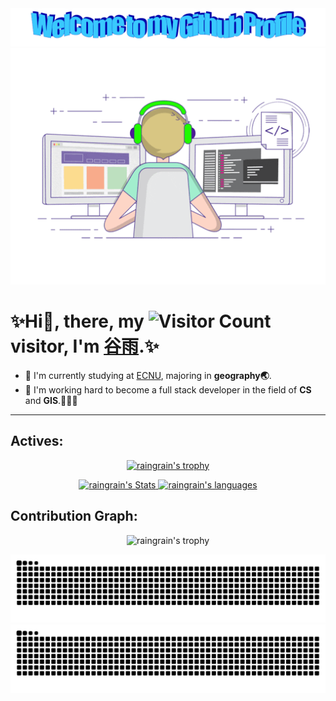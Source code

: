 <div align="center">
  <img src="images/welcome.png" style="max-width: 100%;" alt="Welcome to my Github Profile" />
  <img src="images/boy.gif" style="max-width: 100%;" alt="boy"/>
</div>
 
# ✨Hi👋, there, my ![Visitor Count](https://profile-counter.glitch.me/raingrain/count.svg) visitor, I'm [谷雨](https://github.com/raingrain/).✨

- 🔭 I'm currently studying at <a href="https://www.ecnu.edu.cn/">ECNU</a>, majoring in <b>geography🌏</b>.<br>
- 🌱 I'm working hard to become a full stack developer in the field of <b>CS</b> and <b>GIS</b>.💪💪💪<br>

---

## Actives:

<p align="center">
  <a href="https://github.com/raingrain">
    <img src="https://github-profile-trophy.vercel.app/?username=raingrain&no-bg=true&row=1&margin-w=22.5" alt="raingrain's trophy" >
  </a>
</p>
<p align="center">
  <a href="https://github.com/raingrain">
    <img src="https://github-readme-stats.vercel.app/api?username=raingrain&show_icons=true&count_private=true&include_all_commits=true&theme=radical&bg_color=45,4E5E7E,F2F2F1&title_color=FFFEEE&line_height=20" alt="raingrain's Stats" >
  </a>
  <a href="#">
    <img src="https://github-readme-stats.vercel.app/api/top-langs/?username=raingrain&layout=compact" alt="raingrain's languages" >
  </a>
</p> 

## Contribution Graph:

<p align="center">
  <img src="https://github-readme-activity-graph.vercel.app/graph?username=raingrain&theme=react-dark" alt="raingrain's trophy" >
</p>

![GitHub Snake Light](https://raw.githubusercontent.com/raingrain/raingrain/output/github-contribution-grid-snake.svg#gh-light-mode-only)![github Snake dark](https://raw.githubusercontent.com/raingrain/raingrain/output/github-contribution-grid-snake-dark.svg#gh-dark-mode-only)
